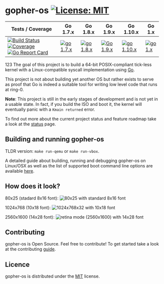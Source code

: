 # gopher-os [![License: MIT](https://img.shields.io/badge/License-MIT-yellow.svg)](LICENSE)

| Tests / Coverage                                                       | Go 1.7.x            | Go 1.8.x            | Go 1.9.x            | Go 1.10.x            | Go 1.x            |
|------------------------------------------------------------------------|---------------------|---------------------|---------------------|----------------------|-------------------|
| [![Build Status][0]][6] [![Coverage][7]][8] [![Go Report Card][9]][10] | [![go 1.7.x][1]][6] | [![go 1.8.x][2]][6] | [![Go 1.9.x][3]][6] | [![go 1.10.x][4]][6] | [![go 1.x][5]][6] |

[0]: https://travis-ci.org/achilleasa/gopher-os.svg?branch=master
[1]: https://travis-matrix-badges.herokuapp.com/repos/achilleasa/gopher-os/branches/master/1
[2]: https://travis-matrix-badges.herokuapp.com/repos/achilleasa/gopher-os/branches/master/2
[3]: https://travis-matrix-badges.herokuapp.com/repos/achilleasa/gopher-os/branches/master/3
[4]: https://travis-matrix-badges.herokuapp.com/repos/achilleasa/gopher-os/branches/master/4
[5]: https://travis-matrix-badges.herokuapp.com/repos/achilleasa/gopher-os/branches/master/5
[6]: https://travis-ci.org/achilleasa/gopher-os
[7]: https://codecov.io/gh/achilleasa/gopher-os/branch/master/graph/badge.svg
[8]: https://codecov.io/gh/achilleasa/gopher-os
[9]: https://goreportcard.com/badge/github.com/achilleasa/gopher-os
[10]: https://goreportcard.com/report/github.com/achilleasa/gopher-os
123
The goal of this project is to build a 64-bit POSIX-compliant tick-less kernel
with a Linux-compatible syscall implementation using [Go](https://golang.org). 

This project is not about building yet another OS but rather exists to serve as
proof that Go is indeed a suitable tool for writing low level code that runs
at ring-0.

**Note**: This project is still in the early stages of development and is not yet
in a usable state. In fact, if you build the ISO and boot it, the kernel will 
eventually panic with a `Kmain returned` error.

To find out more about the current project status and feature roadmap take a
look at the [status](STATUS.md) page.

## Building and running gopher-os 

TLDR version: `make run-qemu` or `make run-vbox`. 

A detailed guide about building, running and debugging gopher-os on
Linux/OSX as well as the list of supported boot command line options are
available [here](BUILD.md).

## How does it look?

80x25 (stadard 8x16 font): ![80x25 with standard 8x16 font][cons-80x25]

1024x768 (10x18 font): ![1024x768x32 with 10x18 font][cons-1024x768]

2560x1600 (14x28 font): ![retina mode (2560x1600) with 14x28 font][cons-2560x1600]

[cons-80x25]: https://drive.google.com/uc?export=download&id=0Bz9Vk3E_v2HBb3NHY1JtTFFZckU
[cons-1024x768]: https://drive.google.com/uc?export=download&id=0Bz9Vk3E_v2HBZ1M3MTNjc3NaOXM
[cons-2560x1600]: https://drive.google.com/uc?export=download&id=0Bz9Vk3E_v2HBbjBNSEJlTmJTelE

## Contributing

gopher-os is Open Source. Feel free to contribute! To get started take a look 
at the contributing [guide](CONTRIBUTING.md).

## Licence

gopher-os is distributed under the [MIT](LICENSE) license.
